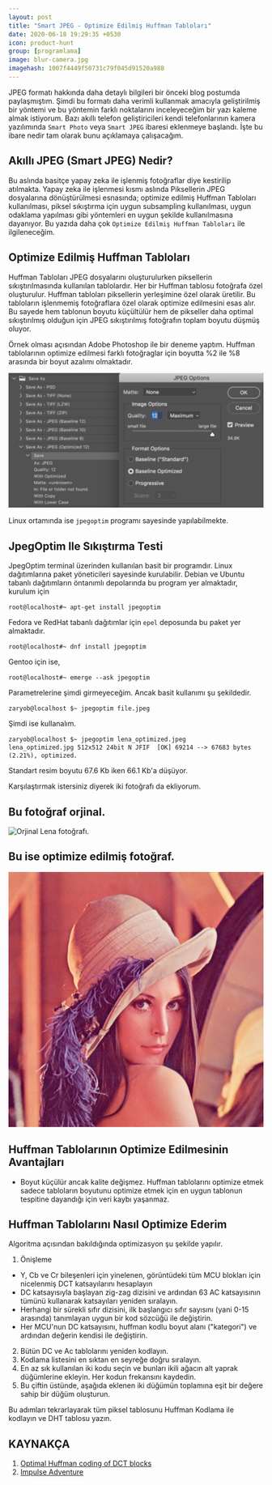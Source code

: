 ```yaml
---
layout: post
title: "Smart JPEG - Optimize Edilmiş Huffman Tabloları"
date: 2020-06-18 19:29:35 +0530
icon: product-hunt
group: [programlama]
image: blur-camera.jpg
imagehash: 1007f4449f50731c79f045d91520a988
---
```


JPEG formatı hakkında daha detaylı bilgileri bir önceki blog postumda paylaşmıştım.
Şimdi bu formatı daha verimli kullanmak amacıyla geliştirilmiş bir yöntemi ve bu
yöntemin farklı noktalarını inceleyeceğim bir yazı kaleme almak istiyorum.
Bazı akıllı telefon geliştiricileri kendi telefonlarının kamera yazılımında `Smart Photo`
veya `Smart JPEG` ibaresi eklenmeye başlandı. İşte bu ibare nedir tam olarak bunu
açıklamaya çalışacağım.

Akıllı JPEG (Smart JPEG) Nedir?
-------------------------------
Bu aslında basitçe yapay zeka ile işlenmiş fotoğraflar diye kestirilip atılmakta.
Yapay zeka ile işlenmesi kısmı aslında Piksellerin JPEG dosyalarına dönüştürülmesi
esnasında; optimize edilmiş Huffman Tabloları kullanılması, piksel sıkıştırma için
uygun subsampling kullanılması, uygun odaklama yapılması gibi yöntemleri en uygun şekilde
kullanılmasına dayanıyor. Bu yazıda daha çok `Optimize Edilmiş Huffman Tabloları`
ile ilgileneceğim.


Optimize Edilmiş Huffman Tabloları
----------------------------------
Huffman Tabloları JPEG dosyalarını oluşturulurken piksellerin sıkıştırılmasında
kullanılan tablolardır. Her bir Huffman tablosu fotoğrafa özel oluşturulur. Huffman
tabloları piksellerin yerleşimine özel olarak üretilir. Bu tabloların işlenmemiş
fotoğraflara özel olarak optimize edilmesini esas alır. Bu sayede hem tablonun boyutu
küçültülür hem de pikseller daha optimal sıkıştırılmış olduğun için JPEG sıkıştırılmış
fotoğrafın toplam boyutu düşmüş oluyor.

Örnek olması açısından Adobe Photoshop ile bir deneme yaptım. Huffman tablolarının
optimize edilmesi farklı fotoğraglar için boyutta %2 ile %8 arasında bir boyut azalımı
olmaktadır.

![Ayar Örnek Fotoğrafı](/assets/img/jpeg_pic/atn-trick.png)

Linux ortamında ise `jpegoptim` programı sayesinde yapılabilmekte.

JpegOptim Ile Sıkıştırma Testi
------------------------------
JpegOptim terminal üzerinden kullanılan basit bir programdır. Linux dağıtımlarına
paket yöneticileri sayesinde kurulabilir. Debian ve Ubuntu tabanlı dağıtımların
öntanımlı depolarında bu program yer almaktadır, kurulum için

```shell
root@localhost#~ apt-get install jpegoptim
```

Fedora ve RedHat tabanlı dağıtımlar için `epel` deposunda bu paket yer almaktadır.

```shell
root@localhost#~ dnf install jpegoptim
```

Gentoo için ise,

```shell
root@localhost#~ emerge --ask jpegoptim
```

Parametrelerine şimdi girmeyeceğim. Ancak basit kullanımı şu şekildedir.

```shell
zaryob@localhost $~ jpegoptim file.jpeg
```

Şimdi ise kullanalım.

```shell
zaryob@localhost $~ jpegoptim lena_optimized.jpeg
lena_optimized.jpg 512x512 24bit N JFIF  [OK] 69214 --> 67683 bytes (2.21%), optimized.
```

Standart resim boyutu 67.6 Kb iken 66.1 Kb'a düşüyor.

Karşılaştırmak istersiniz diyerek iki fotoğrafı da ekliyorum.

Bu fotoğraf orjinal.
---
![Orjinal Lena fotoğrafı](https://imagej.nih.gov/ij/images/lena.jpg).

Bu ise optimize edilmiş fotoğraf.
---
![Optimize Fotoğraf](/assets/img/jpeg_pic/lena_optimized.jpg)


Huffman Tablolarının Optimize Edilmesinin Avantajları
-----------------------------------------------------

 * Boyut küçülür ancak kalite değişmez.
   Huffman tablolarını optimize etmek sadece tabloların boyutunu optimize etmek için
   en uygun tablonun tespitine dayandığı için veri kaybı yaşanmaz.

Huffman Tablolarını Nasıl Optimize Ederim
-----------------------------------------
Algoritma açısından bakıldığında optimizasyon şu şekilde yapılır.

1. Önişleme
 * Y, Cb ve Cr bileşenleri için yinelenen, görüntüdeki tüm MCU blokları için nicelenmiş DCT katsayılarını hesaplayın
 * DC katsayısıyla başlayan zig-zag dizisini ve ardından 63 AC katsayısının tümünü kullanarak katsayıları yeniden sıralayın.
 * Herhangi bir sürekli sıfır dizisini, ilk başlangıcı sıfır sayısını (yani 0-15 arasında) tanımlayan uygun bir kod sözcüğü ile değiştirin.
 * Her MCU'nun DC katsayısını, huffman kodlu boyut alanı ("kategori") ve ardından değerin kendisi ile değiştirin.

2. Bütün DC ve Ac tablolarını yeniden kodlayın.
3. Kodlama listesini en sıktan en seyreğe doğru sıralayın.
4. En az sık kullanılan iki kodu seçin ve bunları ikili ağacın alt yaprak düğümlerine ekleyin. Her kodun frekansını kaydedin.
5. Bu çiftin üstünde, aşağıda eklenen iki düğümün toplamına eşit bir değere sahip bir düğüm oluşturun.

Bu adımları tekrarlayarak tüm piksel tablosunu Huffman Kodlama ile kodlayın ve DHT tablosu yazın.

## KAYNAKÇA

1. [Optimal Huffman coding of DCT blocks](https://www.semanticscholar.org/paper/Optimal-Huffman-coding-of-DCT-blocks-Lakhani/152c4e4db93b3b5d384df56bc39bbb7ab626c609)
2. [Impulse Adventure](https://www.impulseadventure.com/photo/optimized-jpeg.html)
